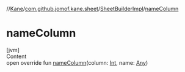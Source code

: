 //[Kane](../../index.md)/[com.github.jomof.kane.sheet](../index.md)/[SheetBuilderImpl](index.md)/[nameColumn](name-column.md)



# nameColumn  
[jvm]  
Content  
open override fun [nameColumn](name-column.md)(column: [Int](https://kotlinlang.org/api/latest/jvm/stdlib/kotlin/-int/index.html), name: [Any](https://kotlinlang.org/api/latest/jvm/stdlib/kotlin/-any/index.html))  



